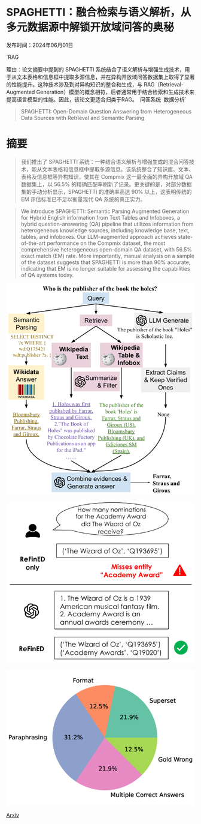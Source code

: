 # SPAGHETTI：融合检索与语义解析，从多元数据源中解锁开放域问答的奥秘

发布时间：2024年06月01日

`RAG

理由：论文摘要中提到的 SPAGHETTI 系统结合了语义解析与增强生成技术，用于从文本表格和信息框中提取多源信息，并在异构开放域问答数据集上取得了显著的性能提升。这种技术涉及到对异构知识的整合和生成，与 RAG（Retrieval-Augmented Generation）模型的概念相符，后者通常用于结合检索和生成技术来提高语言模型的性能。因此，该论文更适合归类于RAG。` `问答系统` `数据分析`

> SPAGHETTI: Open-Domain Question Answering from Heterogeneous Data Sources with Retrieval and Semantic Parsing

# 摘要

> 我们推出了 SPAGHETTI 系统：一种结合语义解析与增强生成的混合问答技术，能从文本表格和信息框中提取多源信息。该系统整合了知识库、文本、表格及信息框等异构知识，使其在 Compmix 这一最全面的异构开放域 QA 数据集上，以 56.5% 的精确匹配率刷新了记录。更关键的是，对部分数据集的手动分析显示，SPAGHETTI 的准确率高达 90% 以上，这表明传统的 EM 评估标准已不足以衡量现代 QA 系统的真正实力。

> We introduce SPAGHETTI: Semantic Parsing Augmented Generation for Hybrid English information from Text Tables and Infoboxes, a hybrid question-answering (QA) pipeline that utilizes information from heterogeneous knowledge sources, including knowledge base, text, tables, and infoboxes. Our LLM-augmented approach achieves state-of-the-art performance on the Compmix dataset, the most comprehensive heterogeneous open-domain QA dataset, with 56.5% exact match (EM) rate. More importantly, manual analysis on a sample of the dataset suggests that SPAGHETTI is more than 90% accurate, indicating that EM is no longer suitable for assessing the capabilities of QA systems today.

![SPAGHETTI：融合检索与语义解析，从多元数据源中解锁开放域问答的奥秘](../../../paper_images/2406.00562/x4.png)

![SPAGHETTI：融合检索与语义解析，从多元数据源中解锁开放域问答的奥秘](../../../paper_images/2406.00562/x5.png)

![SPAGHETTI：融合检索与语义解析，从多元数据源中解锁开放域问答的奥秘](../../../paper_images/2406.00562/x6.png)

[Arxiv](https://arxiv.org/abs/2406.00562)